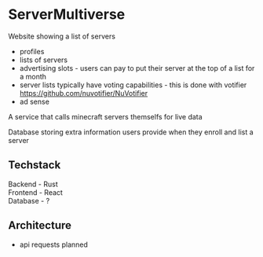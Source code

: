 # ServerMultiverse

Website showing a list of servers
- profiles
- lists of servers
- advertising slots - users can pay to put their server at the top of a list for a month
- server lists typically have voting capabilities - this is done with votifier https://github.com/nuvotifier/NuVotifier
- ad sense

A service that calls minecraft servers themselfs for live data

Database storing extra information users provide when they enroll and list a server

## Techstack
Backend - Rust  
Frontend - React  
Database - ?  

## Architecture
- api requests planned